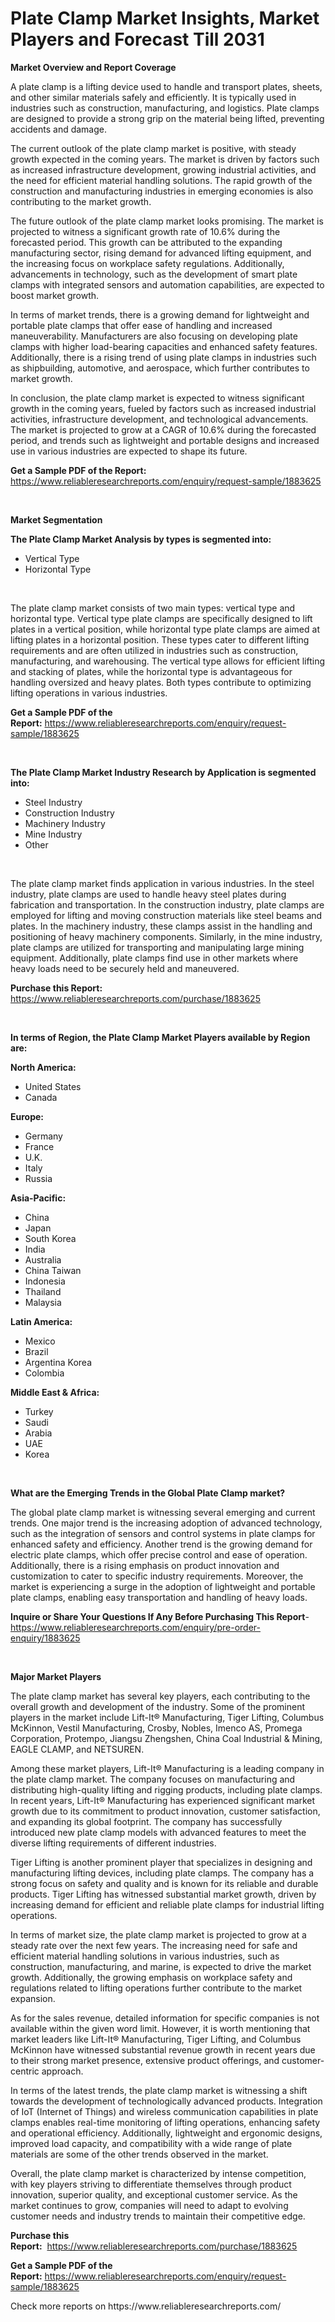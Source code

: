 <p><h1>Plate Clamp Market Insights, Market Players and Forecast Till 2031</h1></p><p><strong>Market Overview and Report Coverage</strong></p>
<p><p>A plate clamp is a lifting device used to handle and transport plates, sheets, and other similar materials safely and efficiently. It is typically used in industries such as construction, manufacturing, and logistics. Plate clamps are designed to provide a strong grip on the material being lifted, preventing accidents and damage.</p><p>The current outlook of the plate clamp market is positive, with steady growth expected in the coming years. The market is driven by factors such as increased infrastructure development, growing industrial activities, and the need for efficient material handling solutions. The rapid growth of the construction and manufacturing industries in emerging economies is also contributing to the market growth.</p><p>The future outlook of the plate clamp market looks promising. The market is projected to witness a significant growth rate of 10.6% during the forecasted period. This growth can be attributed to the expanding manufacturing sector, rising demand for advanced lifting equipment, and the increasing focus on workplace safety regulations. Additionally, advancements in technology, such as the development of smart plate clamps with integrated sensors and automation capabilities, are expected to boost market growth.</p><p>In terms of market trends, there is a growing demand for lightweight and portable plate clamps that offer ease of handling and increased maneuverability. Manufacturers are also focusing on developing plate clamps with higher load-bearing capacities and enhanced safety features. Additionally, there is a rising trend of using plate clamps in industries such as shipbuilding, automotive, and aerospace, which further contributes to market growth.</p><p>In conclusion, the plate clamp market is expected to witness significant growth in the coming years, fueled by factors such as increased industrial activities, infrastructure development, and technological advancements. The market is projected to grow at a CAGR of 10.6% during the forecasted period, and trends such as lightweight and portable designs and increased use in various industries are expected to shape its future.</p></p>
<p><strong>Get a Sample PDF of the Report:</strong> <a href="https://www.reliableresearchreports.com/enquiry/request-sample/1883625">https://www.reliableresearchreports.com/enquiry/request-sample/1883625</a></p>
<p>&nbsp;</p>
<p><strong>Market Segmentation</strong></p>
<p><strong>The Plate Clamp Market Analysis by types is segmented into:</strong></p>
<p><ul><li>Vertical Type</li><li>Horizontal Type</li></ul></p>
<p>&nbsp;</p>
<p><p>The plate clamp market consists of two main types: vertical type and horizontal type. Vertical type plate clamps are specifically designed to lift plates in a vertical position, while horizontal type plate clamps are aimed at lifting plates in a horizontal position. These types cater to different lifting requirements and are often utilized in industries such as construction, manufacturing, and warehousing. The vertical type allows for efficient lifting and stacking of plates, while the horizontal type is advantageous for handling oversized and heavy plates. Both types contribute to optimizing lifting operations in various industries.</p></p>
<p><strong>Get a Sample PDF of the Report:</strong>&nbsp;<a href="https://www.reliableresearchreports.com/enquiry/request-sample/1883625">https://www.reliableresearchreports.com/enquiry/request-sample/1883625</a></p>
<p>&nbsp;</p>
<p><strong>The Plate Clamp Market Industry Research by Application is segmented into:</strong></p>
<p><ul><li>Steel Industry</li><li>Construction Industry</li><li>Machinery Industry</li><li>Mine Industry</li><li>Other</li></ul></p>
<p>&nbsp;</p>
<p><p>The plate clamp market finds application in various industries. In the steel industry, plate clamps are used to handle heavy steel plates during fabrication and transportation. In the construction industry, plate clamps are employed for lifting and moving construction materials like steel beams and plates. In the machinery industry, these clamps assist in the handling and positioning of heavy machinery components. Similarly, in the mine industry, plate clamps are utilized for transporting and manipulating large mining equipment. Additionally, plate clamps find use in other markets where heavy loads need to be securely held and maneuvered.</p></p>
<p><strong>Purchase this Report:</strong>&nbsp; <a href="https://www.reliableresearchreports.com/purchase/1883625">https://www.reliableresearchreports.com/purchase/1883625</a></p>
<p>&nbsp;</p>
<p><strong>In terms of Region, the Plate Clamp Market Players available by Region are:</strong></p>
<p>
    <p> <strong> North America: </strong>
        <ul>
            <li>United States</li>
            <li>Canada</li>
        </ul>
        </p> 
    <p> <strong> Europe: </strong>
        <ul>
            <li>Germany</li>
            <li>France</li>
            <li>U.K.</li>
            <li>Italy</li>
            <li>Russia</li>
        </ul>
        </p> 
    <p> <strong> Asia-Pacific: </strong>
        <ul>
            <li>China</li>
            <li>Japan</li>
            <li>South Korea</li>
            <li>India</li>
            <li>Australia</li>
            <li>China Taiwan</li>
            <li>Indonesia</li>
            <li>Thailand</li>
            <li>Malaysia</li>
        </ul>
        </p> 
    <p> <strong> Latin America: </strong>
        <ul>
            <li>Mexico</li>
            <li>Brazil</li>
            <li>Argentina Korea</li>
            <li>Colombia</li>
        </ul>
        </p> 
    <p> <strong> Middle East & Africa: </strong>
        <ul>
            <li>Turkey</li>
            <li>Saudi</li>
            <li>Arabia</li>
            <li>UAE</li>
            <li>Korea</li>
        </ul>
    </p>
    </p>
<p>&nbsp;</p>
<p><strong>What are the Emerging Trends in the Global Plate Clamp market?</strong></p>
<p><p>The global plate clamp market is witnessing several emerging and current trends. One major trend is the increasing adoption of advanced technology, such as the integration of sensors and control systems in plate clamps for enhanced safety and efficiency. Another trend is the growing demand for electric plate clamps, which offer precise control and ease of operation. Additionally, there is a rising emphasis on product innovation and customization to cater to specific industry requirements. Moreover, the market is experiencing a surge in the adoption of lightweight and portable plate clamps, enabling easy transportation and handling of heavy loads.</p></p>
<p><strong>Inquire or Share Your Questions If Any Before Purchasing This Report</strong>- <a href="https://www.reliableresearchreports.com/enquiry/pre-order-enquiry/1883625">https://www.reliableresearchreports.com/enquiry/pre-order-enquiry/1883625</a></p>
<p>&nbsp;</p>
<p><strong>Major Market Players</strong></p>
<p><p>The plate clamp market has several key players, each contributing to the overall growth and development of the industry. Some of the prominent players in the market include Lift-It® Manufacturing, Tiger Lifting, Columbus McKinnon, Vestil Manufacturing, Crosby, Nobles, Imenco AS, Promega Corporation, Protempo, Jiangsu Zhengshen, China Coal Industrial & Mining, EAGLE CLAMP, and NETSUREN.</p><p>Among these market players, Lift-It® Manufacturing is a leading company in the plate clamp market. The company focuses on manufacturing and distributing high-quality lifting and rigging products, including plate clamps. In recent years, Lift-It® Manufacturing has experienced significant market growth due to its commitment to product innovation, customer satisfaction, and expanding its global footprint. The company has successfully introduced new plate clamp models with advanced features to meet the diverse lifting requirements of different industries.</p><p>Tiger Lifting is another prominent player that specializes in designing and manufacturing lifting devices, including plate clamps. The company has a strong focus on safety and quality and is known for its reliable and durable products. Tiger Lifting has witnessed substantial market growth, driven by increasing demand for efficient and reliable plate clamps for industrial lifting operations.</p><p>In terms of market size, the plate clamp market is projected to grow at a steady rate over the next few years. The increasing need for safe and efficient material handling solutions in various industries, such as construction, manufacturing, and marine, is expected to drive the market growth. Additionally, the growing emphasis on workplace safety and regulations related to lifting operations further contribute to the market expansion.</p><p>As for the sales revenue, detailed information for specific companies is not available within the given word limit. However, it is worth mentioning that market leaders like Lift-It® Manufacturing, Tiger Lifting, and Columbus McKinnon have witnessed substantial revenue growth in recent years due to their strong market presence, extensive product offerings, and customer-centric approach.</p><p>In terms of the latest trends, the plate clamp market is witnessing a shift towards the development of technologically advanced products. Integration of IoT (Internet of Things) and wireless communication capabilities in plate clamps enables real-time monitoring of lifting operations, enhancing safety and operational efficiency. Additionally, lightweight and ergonomic designs, improved load capacity, and compatibility with a wide range of plate materials are some of the other trends observed in the market.</p><p>Overall, the plate clamp market is characterized by intense competition, with key players striving to differentiate themselves through product innovation, superior quality, and exceptional customer service. As the market continues to grow, companies will need to adapt to evolving customer needs and industry trends to maintain their competitive edge.</p></p>
<p><strong>Purchase this Report:</strong>&nbsp;&nbsp;<a href="https://www.reliableresearchreports.com/purchase/1883625">https://www.reliableresearchreports.com/purchase/1883625</a></p>
<p></p>
<p><strong>Get a Sample PDF of the Report:</strong>&nbsp;<a href="https://www.reliableresearchreports.com/enquiry/request-sample/1883625">https://www.reliableresearchreports.com/enquiry/request-sample/1883625</a></p>
<p>Check more reports on https://www.reliableresearchreports.com/</p>